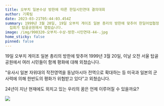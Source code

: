 ```yaml
---
title: 오부치 일본수상 방한에 따른 한일시민연대 결의대회
author: 기록팀
date: 2023-03-21T05:44:03.454Z
summary: 1999년 3월 20일, 19일 오부치 게이조 일본 총리의 방한에 맞추어 한일어업협정 폐기, 일본 군국주의 부활반대 등 요구하는
  집회가 탑골공원에서 열렸습니다.
image: /img/990320-오부치-수상-방한-시민연대-44-.jpg
home_sticky: false
pinned: false
---
```

19일 오부치 게이조 일본 총리의 방한에 맞추어 1999년 3월 20일, 이날 오전 서울 탑골공원에서 여러 시민들이 함께 평화에 대해 외쳤습니다. 

"유사시 일본 자위대의 작전영역을 동남아시아 전역으로 확대하는 등 미국과 일본의 군사력에 의해 한반도의 평화가 위협받고 있다"고 외쳤습니다.

24년이 지난 현재에도 외치고 있는 우리의 꿈은 언제 이루어질 수 있을까요?

![](/img/990320-오부치-수상-방한-시민연대-44-.jpg)
